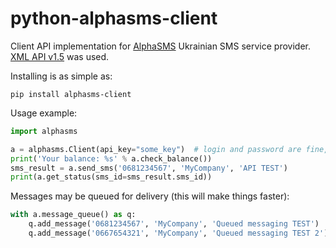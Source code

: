 python-alphasms-client
======================

Client API implementation for [AlphaSMS](http://alphasms.ua/) Ukrainian SMS service provider. [XML API v1.5](http://alphasms.ua/storage/files/AlphaSMS_XML_v1.5.pdf) was used.

Installing is as simple as:

    pip install alphasms-client

Usage example:

```python
import alphasms

a = alphasms.Client(api_key="some_key")  # login and password are fine, too
print('Your balance: %s' % a.check_balance())
sms_result = a.send_sms('0681234567', 'MyCompany', 'API TEST')
print(a.get_status(sms_id=sms_result.sms_id))
```

Messages may be queued for delivery (this will make things faster):

```python
with a.message_queue() as q:
    q.add_message('0681234567', 'MyCompany', 'Queued messaging TEST')
    q.add_message('0667654321', 'MyCompany', 'Queued messaging TEST 2')
```

